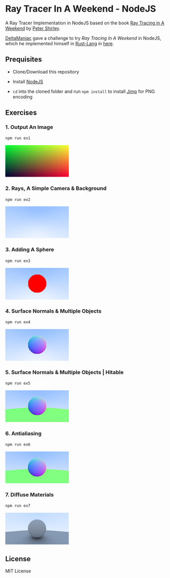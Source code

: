 # Ray Tracer In A Weekend - NodeJS

A Ray Tracer Implementation in NodeJS based on the book [Ray Tracing in A Weekend](http://www.realtimerendering.com/) by [Peter Shirley](https://en.wikipedia.org/wiki/Peter_Shirley).

[DeltaManiac](https://github.com/DeltaManiac) gave a challenge to try *Ray Tracing In A Weekend* in NodeJS, which he implemented himself in [Rust-Lang](https://www.rust-lang.org/) in [here](https://github.com/DeltaManiac/Weekend-Ray-Tracer).

## Prequisites

* Clone/Download this repository

* Install [NodeJS](https://nodejs.org)

* `cd` into the cloned folder and run `npm install` to install [Jimp](https://github.com/oliver-moran/jimp) for PNG encoding

## Exercises

### 1. Output An Image

```bash
npm run ex1
```

![Output An Image](output/exercise-1.png)

### 2. Rays, A Simple Camera & Background

```bash
npm run ex2
```

![Rays, A Simple Camera & Background](output/exercise-2.png)

### 3. Adding A Sphere

```bash
npm run ex3
```

![Adding A Sphere](output/exercise-3.png)

### 4. Surface Normals & Multiple Objects

```bash
npm run ex4
```

![Surface Normals & Multiple Objects](output/exercise-4.png)

### 5. Surface Normals & Multiple Objects | Hitable

```bash
npm run ex5
```

![Surface Normals & Multiple Objects | Hitable](output/exercise-5.png)

### 6. Antialiasing

```bash
npm run ex6
```

![Antialiasing](output/exercise-6.png)

### 7. Diffuse Materials

```bash
npm run ex7
```

![Diffuse Materials](output/exercise-7.png)

## License

MIT License 